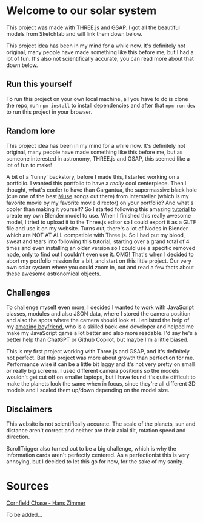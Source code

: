 # Welcome to our solar system

This project was made with THREE.js and GSAP. I got all the beautiful models from Sketchfab and will link them down below.

This project idea has been in my mind for a while now. It's definitely not original, many people have made something like this before me, but I had a lot of fun. It's also not scientifically accurate, you can read more about that down below.

## Run this yourself

To run this project on your own local machine, all you have to do is clone the repo, run `npm install` to install dependencies and after that `npm run dev` to run this project in your browser.

## Random lore

This project idea has been in my mind for a while now. It's definitely not original, many people have made something like this before me, but as someone interested in astronomy, THREE.js and GSAP, this seemed like a lot of fun to make!

A bit of a 'funny' backstory, before I made this, I started working on a portfolio. I wanted this portfolio to have a _really_ cool centerpiece. Then I thought, what's cooler to have than Gargantua, the supermassive black hole (cue one of the best
[Muse](https://open.spotify.com/track/3lPr8ghNDBLc2uZovNyLs9?si=22691e153d174025) songs out there) from Interstellar (which is my favorite movie by my favorite movie director) on your portfolio? And what's cooler than making it yourself?
So I started following this amazing [tutorial](https://youtu.be/XWv1Ajc3tfU?si=CRpPZEGEZLQnMz1B) to create my own Blender model to use. When I finished this really awesome model, I tried to upload it to the Three.js editor so I could export
it as a GLTF file and use it on my website. Turns out, there's a lot of Nodes in Blender which are NOT AT ALL compatible with Three.js. So I had put my blood, sweat and tears into following this tutorial, starting over a grand total of
4 times and even installing an older version so I could use a specific removed node, only to find out I couldn't even use it. OMG! That's when I decided to abort my portfolio mission for a bit, and start on this little project.
Our very own solar system where you could zoom in, out and read a few facts about these awesome astronomical objects.

## Challenges

To challenge myself even more, I decided I wanted to work with JavaScript classes, modules and also JSON data, where I stored the camera position and also the spots where the camera should look at. I enlisted the help of my [amazing boyfriend](https://github.com/kevvie303),
who is a skilled back-end developer and helped me make my JavaScript game a lot better and also more readable. I'd say he's a better help than ChatGPT or Github Copilot, but maybe I'm a little biased.

This is my first project working with Three.js and GSAP, and it's definitely not perfect. But this project was more about growth than perfection for me. Performance wise it can be a little bit laggy and it's not very pretty on small or really big screens. I used different camera positions so the models wouldn't get cut off on smaller laptops, but I have found it's quite difficult to make the planets look the same when in focus, since they're all different 3D models and I scaled them up/down depending on the model size.

## Disclaimers

This website is not scientifically accurate. The scale of the planets, sun and distance aren't correct and neither are their axial tilt, rotation speed and direction.

ScrollTrigger also turned out to be a big challenge, which is why the information cards aren't perfectly centered. As a perfectionist this is very annoying, but I decided to let this go for now, for the sake of my sanity.

# Sources

[Cornfield Chase - Hans Zimmer](https://www.youtube.com/watch?v=JuSsvM8B4Jc&list=RDJuSsvM8B4Jc&start_radio=1)

To be added...
